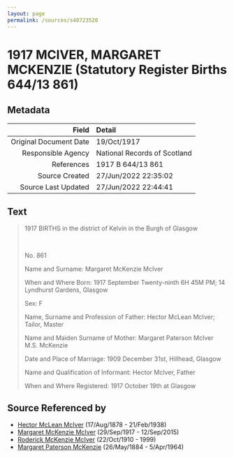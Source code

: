```yaml
---
layout: page
permalink: /sources/s40723520
---
```


# 1917 MCIVER, MARGARET MCKENZIE (Statutory Register Births 644/13 861)

## Metadata
Field | Detail
---:|:---
Original Document Date | 19/Oct/1917
Responsible Agency | National Records of Scotland
References | 1917 B 644/13 861
Source Created | 27/Jun/2022 22:35:02
Source Last Updated | 27/Jun/2022 22:44:41

## Text

> 1917 BIRTHS in the district of Kelvin in the Burgh of Glasgow
>
> <br/>
>
> No. 861
>
> Name and Surname: Margaret McKenzie McIver
>
> When and Where Born: 1917 September Twenty-ninth 6H 45M PM; 14 Lyndhurst Gardens, Glasgow
>
> Sex: F
>
> Name, Surname and Profession of Father: Hector McLean McIver; Tailor, Master
>
> Name and Maiden Surname of Mother: Margaret Paterson McIver M.S. McKenzie
>
> Date and Place of Marriage: 1909 December 31st, Hillhead, Glasgow
>
> Name and Qualification of Informant: Hector McIver, Father
>
> When and Where Registered: 1917 October 19th at Glasgow
>

## Source Referenced by

* [Hector McLean McIver](../people/@62168745@-hector-mclean-mciver-b1878-8-17-d1938-2-21.md) (17/Aug/1878 - 21/Feb/1938)
* [Margaret McKenzie McIver](../people/@24380064@-margaret-mckenzie-mciver-b1917-9-29-d2015-9-12.md) (29/Sep/1917 - 12/Sep/2015)
* [Roderick McKenzie McIver](../people/@90830540@-roderick-mckenzie-mciver-b1910-10-22-d1999.md) (22/Oct/1910 - 1999)
* [Margaret Paterson McKenzie](../people/@88610293@-margaret-paterson-mckenzie-b1884-5-26-d1964-4-5.md) (26/May/1884 - 5/Apr/1964)
